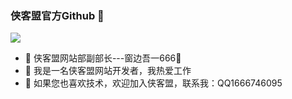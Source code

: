 ### 侠客盟官方Github 👋
![](https://github-readme-stats.vercel.app/api?username=shakmon&theme=dark)
<!--
**Shakmon/Shakmon** is a ✨ _special_ ✨ repository because its `README.md` (this file) appears on your GitHub profile.

Here are some ideas to get you started:

- 🔭 I’m currently working on ...
- 🌱 I’m currently learning ...
- 👯 I’m looking to collaborate on ...
- 🤔 I’m looking for help with ...
- 💬 Ask me about ...
- 📫 How to reach me: ...
- 😄 Pronouns: ...   
- ⚡ Fun fact: ...
-->
- 🔭 侠客盟网站部副部长---窗边吾一666👋
- 🌱 我是一名侠客盟网站开发者，我热爱工作
- 💬 如果您也喜欢技术，欢迎加入侠客盟，联系我：QQ1666746095
